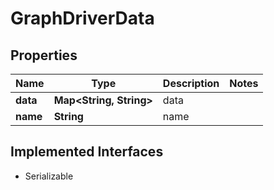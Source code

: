 

# GraphDriverData


## Properties

Name | Type | Description | Notes
------------ | ------------- | ------------- | -------------
**data** | **Map&lt;String, String&gt;** | data | 
**name** | **String** | name | 


## Implemented Interfaces

* Serializable


